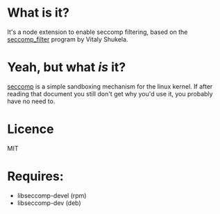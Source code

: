 
# What is it?

It's a node extension to enable seccomp filtering, based on
the [seccomp_filter](https://github.com/vi/syscall_limiter/)
program by Vitaly Shukela.

# Yeah, but what _is_ it?

[seccomp][doc] is a simple sandboxing mechanism for the linux kernel.
If after reading that document you still don't get why you'd use it, you
probably have no need to.

[doc]: http://git.kernel.org/cgit/linux/kernel/git/torvalds/linux.git/tree/Documentation/prctl/seccomp_filter.txt?id=HEAD

# Licence

MIT

# Requires:

 * libseccomp-devel (rpm)
 * libseccomp-dev (deb)
